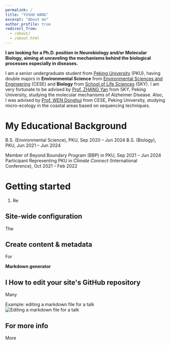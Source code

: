 ```yaml
---
permalink: /
title: "YUSHU WANG"
excerpt: "About me"
author_profile: true
redirect_from: 
  - /about/
  - /about.html
---
```

**I am looking for a Ph.D. position in Neurobiology and/or Molecular Biology, aiming at unraveling the mechanisms behind the biological processes especially in diseases.**

I am a senior undergraduate student from [Peking University](https://www.pku.edu.cn/) (PKU), having double majors in **Environmental Science** from  [Environmental Sciences and Engineering](http://cese.pku.edu.cn) (CESE) and **Biology** from [School of Life Sciences](https://www.pku.edu.cn) (SKY). I am very fortunate to be advised by [Prof. ZHANG Yan](https://bio.pku.edu.cn/homes/Index/news_cont_jl/17/95.html) from SKY, Peking University, studying the molecular mechanisms of Alzheimer Disease. Also, I was advised by [Prof. WEN Donghui](http://scholar.pku.edu.cn/dhwen) from CESE, Peking University, studying micro-ecology in the coastal areas based on sequencing techniques.

My Educational Background
======
B.S. (Environmental Science), PKU, Sep 2020 – Jun 2024
B.S. (Biology), PKU, Jun 2021 – Jun 2024

Member of Beyond Boundary Program (BBP) in PKU, Sep 2021 – Jun 2024
Participant Representing PKU in _Climate Connect_ (International Conference), Oct 2021 – Feb 2022



Getting started
======
1. Re

Site-wide configuration
------
The 

Create content & metadata
------
For 

**Markdown generator**

I 
How to edit your site's GitHub repository
------
Many

Example: editing a markdown file for a talk
![Editing a markdown file for a talk](/images/editing-talk.png)

For more info
------
More
